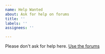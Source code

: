 ```yaml
---
name: Help Wanted
about: Ask for help on forums
title: ''
labels: ''
assignees: ''

---
```


Please don't ask for help here. [Use the forums](https://forums.fast.ai)
